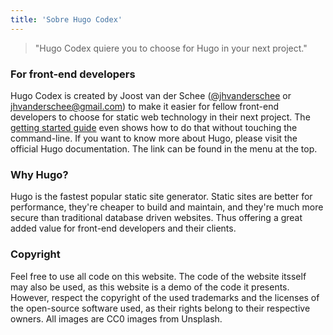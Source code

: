 ```yaml
---
title: 'Sobre Hugo Codex'
---
```

> "Hugo Codex quiere   you to choose for Hugo in your next project."

### For front-end developers

Hugo Codex is created by Joost van der Schee ([@jhvanderschee](https://twitter.com/jhvanderschee) or [jhvanderschee@gmail.com](mailto:jhvanderschee@gmail.com)) to make it easier for fellow front-end developers to choose for static web technology in their next project. The [getting started guide](/getting-started) even shows how to do that without touching the command-line. If you want to know more about Hugo, please visit the official Hugo documentation. The link can be found in the menu at the top.

### Why Hugo?

Hugo is the fastest popular static site generator. Static sites are better for performance, they're cheaper to build and maintain, and they're much more secure than traditional database driven websites. Thus offering a great added value for front-end developers and their clients.

### Copyright

Feel free to use all code on this website. The code of the website itsself may also be used, as this website is a demo of the code it presents. However, respect the copyright of the used trademarks and the licenses of the open-source software used, as their rights belong to their respective owners. All images are CC0 images from Unsplash.
